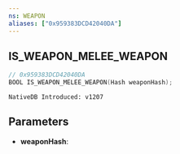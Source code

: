 ```yaml
---
ns: WEAPON
aliases: ["0x959383DCD42040DA"]
---
```

## IS_WEAPON_MELEE_WEAPON

```c
// 0x959383DCD42040DA
BOOL IS_WEAPON_MELEE_WEAPON(Hash weaponHash);
```

```
NativeDB Introduced: v1207
```

## Parameters
* **weaponHash**:
